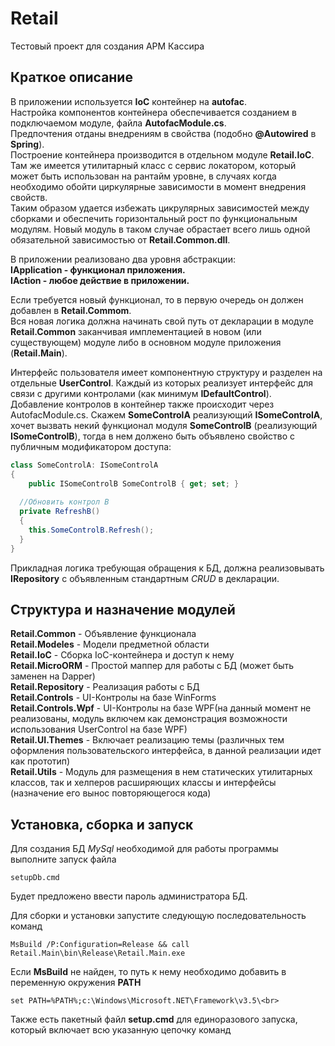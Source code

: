 # Retail
Тестовый проект для создания АРМ Кассира

## Краткое описание

В приложении используется <b>IoC</b> контейнер на <b>autofac</b>.<br>
Настройка компонентов контейнера обеспечивается созданием в подключаемом модуле, файла <b>AutofacModule.cs</b>.<br>
Предпочтения отданы внедрениям в свойства (подобно <b>@Autowired</b> в <b>Spring</b>).<br>
Построение контейнера производится в отдельном модуле <b>Retail.IoC</b>. Там же имеется утилитарный класс с сервис локатором, который может быть использован на рантайм уровне, в случаях когда необходимо обойти циркулярные зависимости в момент внедрения свойств.<br>
Таким образом удается избежать цикрулярных зависимостей между сборками и обеспечить горизонтальный рост по функциональным модулям.
Новый модуль в таком случае обрастает всего лишь одной обязательной зависимостью от <b>Retail.Common.dll</b>.<br>

В приложении реализовано два уровня абстракции:<br>
<b>IApplication - функционал приложения.</b><br>
<b>IAction - любое действие в приложении.</b><br>

Если требуется новый функционал, то в первую очередь он должен добавлен в <b>Retail.Commom</b>.<br>
Вся новая логика должна начинать свой путь от декларации в модуле <b>Retail.Common</b> заканчивая имплементацией в новом (или существующем) модуле либо в основном модуле приложения (<b>Retail.Main</b>).

Интерфейс пользователя имеет компонентную структуру и разделен на отдельные <b>UserControl</b>. Каждый из которых реализует интерфейс для связи с другими контролами (как минимум <b>IDefaultControl</b>). 
Добавление контролов в контейнер также происходит через AutofacModule.cs.
Скажем <b>SomeControlA</b> реализующий <b>ISomeControlA</b>, хочет вызвать некий функционал модуля <b>SomeControlB</b> (реализующий <b>ISomeControlB</b>), тогда в нем должено быть объявлено свойство с публичным модификатором доступа:

```c#
class SomeControlA: ISomeControlA
{
	public ISomeControlB SomeControlB { get; set; }
      
  //Обновить контрол B
  private RefreshB()
  {
    this.SomeControlB.Refresh();
  }
}
```

Прикладная логика требующая обращения к БД, должна реализовывать <b>IRepository</b> с объявленным стандартным <i>CRUD</i> в декларации.


## Структура и назначение модулей
<b>Retail.Common</b> - Объявление функционала<br>
<b>Retail.Modeles</b> - Модели предметной области<br>
<b>Retail.IoC</b> - Сборка IoC-контейнера и доступ к нему<br>
<b>Retail.MicroORM</b> - Простой маппер для работы с БД (может быть заменен на Dapper)<br>
<b>Retail.Repository</b> - Реализация работы с БД<br>
<b>Retail.Controls</b> - UI-Контролы на базе WinForms<br>
<b>Retail.Controls.Wpf</b> - UI-Контролы на базе WPF(на данный момент не реализованы, модуль включем как демонстрация возможности использования UserControl на базе WPF)<br>
<b>Retail.UI.Themes</b> - Включает реализацию темы (различных тем оформления пользовательского интерфейса, в данной реализации идет как прототип)<br>
<b>Retail.Utils</b> - Модуль для размещения в нем статических утилитарных классов, так и хелперов расширяющих классы и интерфейсы (назначение его вынос повторяющегося кода)<br>


## Установка, сборка и запуск

Для создания БД <i>MySql</i> необходимой для работы программы выполните запуск файла
```
setupDb.cmd
```

Будет предложено ввести пароль администратора БД.<br>

Для сборки и установки запустите следующую последовательность команд<br>
```
MsBuild /P:Configuration=Release && call Retail.Main\bin\Release\Retail.Main.exe
```

Если <b>MsBuild</b> не найден, то путь к нему необходимо добавить в переменную окружения <b>PATH</b><br>
```
set PATH=%PATH%;c:\Windows\Microsoft.NET\Framework\v3.5\<br>
```
Также есть пакетный файл <b>setup.cmd</b> для единоразового запуска, который включает всю указанную цепочку команд<br>



